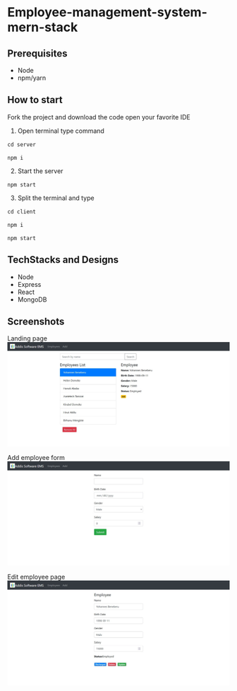 # Employee-management-system-mern-stack 

## Prerequisites
- Node
- npm/yarn

## How to start
Fork the project and download the code open your favorite IDE

1. Open terminal type command
```
cd server
```
``` 
npm i
```

2. Start the server

```
npm start
```

3. Split the terminal and type
```
cd client
```
``` 
npm i
```
```
npm start
```

## TechStacks and Designs
- Node
- Express
- React
- MongoDB


## Screenshots

Landing page
<img src=screenshots/landing_page.jpg/>

Add employee form
<img src=screenshots/add_employee_form.jpg/>

Edit employee page
<img src=screenshots/edit_employee_page.jpg/>

